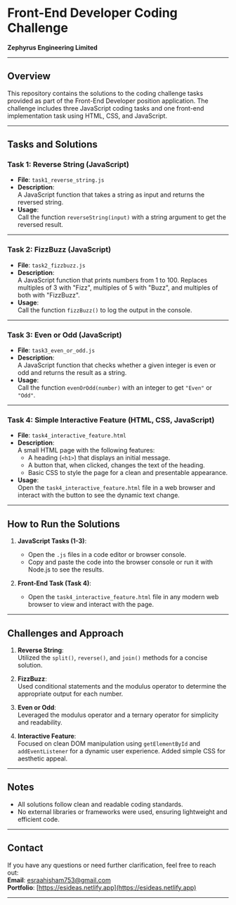 
# Front-End Developer Coding Challenge  
**Zephyrus Engineering Limited**

---

## Overview

This repository contains the solutions to the coding challenge tasks provided as part of the Front-End Developer position application. The challenge includes three JavaScript coding tasks and one front-end implementation task using HTML, CSS, and JavaScript.

---

## Tasks and Solutions

### **Task 1: Reverse String (JavaScript)**
- **File**: `task1_reverse_string.js`
- **Description**:  
  A JavaScript function that takes a string as input and returns the reversed string.
- **Usage**:  
  Call the function `reverseString(input)` with a string argument to get the reversed result.

---

### **Task 2: FizzBuzz (JavaScript)**
- **File**: `task2_fizzbuzz.js`
- **Description**:  
  A JavaScript function that prints numbers from 1 to 100. Replaces multiples of 3 with "Fizz", multiples of 5 with "Buzz", and multiples of both with "FizzBuzz".
- **Usage**:  
  Call the function `fizzBuzz()` to log the output in the console.

---

### **Task 3: Even or Odd (JavaScript)**
- **File**: `task3_even_or_odd.js`
- **Description**:  
  A JavaScript function that checks whether a given integer is even or odd and returns the result as a string.
- **Usage**:  
  Call the function `evenOrOdd(number)` with an integer to get `"Even"` or `"Odd"`.

---

### **Task 4: Simple Interactive Feature (HTML, CSS, JavaScript)**
- **File**: `task4_interactive_feature.html`
- **Description**:  
  A small HTML page with the following features:
  - A heading (`<h1>`) that displays an initial message.
  - A button that, when clicked, changes the text of the heading.
  - Basic CSS to style the page for a clean and presentable appearance.
- **Usage**:  
  Open the `task4_interactive_feature.html` file in a web browser and interact with the button to see the dynamic text change.

---

## How to Run the Solutions

1. **JavaScript Tasks (1-3)**:  
   - Open the `.js` files in a code editor or browser console.  
   - Copy and paste the code into the browser console or run it with Node.js to see the results.

2. **Front-End Task (Task 4)**:  
   - Open the `task4_interactive_feature.html` file in any modern web browser to view and interact with the page.

---

## Challenges and Approach

1. **Reverse String**:  
   Utilized the `split()`, `reverse()`, and `join()` methods for a concise solution.
   
2. **FizzBuzz**:  
   Used conditional statements and the modulus operator to determine the appropriate output for each number.

3. **Even or Odd**:  
   Leveraged the modulus operator and a ternary operator for simplicity and readability.

4. **Interactive Feature**:  
   Focused on clean DOM manipulation using `getElementById` and `addEventListener` for a dynamic user experience. Added simple CSS for aesthetic appeal.

---

## Notes

- All solutions follow clean and readable coding standards.
- No external libraries or frameworks were used, ensuring lightweight and efficient code.

---

## Contact

If you have any questions or need further clarification, feel free to reach out:  
**Email**: esraahisham753@gmail.com  
**Portfolio**: [https://esideas.netlify.app](https://esideas.netlify.app)

---
